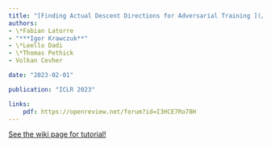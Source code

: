 ```yaml
---
title: "[Finding Actual Descent Directions for Adversarial Training ](/6599_finding_actual_descent_directi.pdf)"
authors:
- \*Fabian Latorre
- "***Igor Krawczuk**"
- \*Leello Dadi
- \*Thomas Pethick
- Volkan Cevher

date: "2023-02-01"

publication: "ICLR 2023"

links:
    pdf: https://openreview.net/forum?id=I3HCE7Ro78H
---
```



[See the wiki page for tutorial!](https://github.com/hadisinaee/avicenna/wiki)
